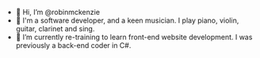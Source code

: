 - 👋 Hi, I’m @robinmckenzie
- 👀 I'm a software developer, and a keen musician.  I play piano, violin, guitar, clarinet and sing.
- 🌱 I’m currently re-training to learn front-end website development.  I was previously a back-end coder in C#.

<!---
robinmckenzie/robinmckenzie is a ✨ special ✨ repository because its `README.md` (this file) appears on your GitHub profile.
You can click the Preview link to take a look at your changes.
--->
